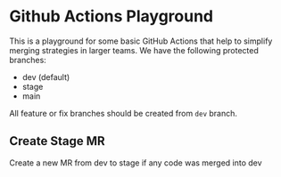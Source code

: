 # Github Actions Playground

This is a playground for some basic GitHub Actions that help to simplify merging strategies in larger teams.
We have the following protected branches:

- dev (default)
- stage
- main

All feature or fix branches should be created from `dev` branch.

## Create Stage MR

Create a new MR from dev to stage if any code was merged into dev
